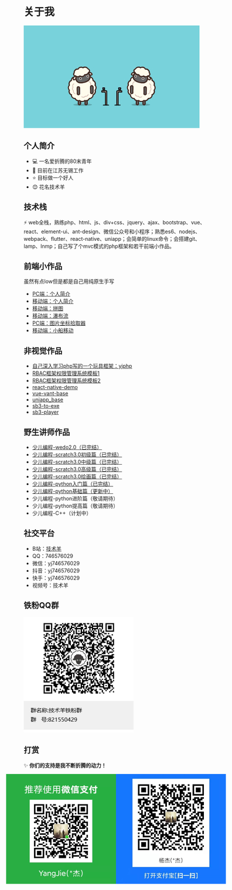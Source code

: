 # 关于我

![](assets/img/jishuyang.gif)

## 个人简介
- 💻 一名爱折腾的80末青年
- 🌱 目前在江苏无锡工作
- ⭐ 目标做一个好人
- 😊 花名技术羊

## 技术栈
⚡ web全栈，熟练php、html、js、div+css、jquery、ajax、bootstrap、vue、react、element-ui、ant-design、微信公众号和小程序；熟悉es6、nodejs、webpack、flutter、react-native、uniapp；会简单的linux命令；会搭建git、lamp、lnmp；自己写了个mvc模式的php框架和若干前端小作品。

## 前端小作品
虽然有点low但是都是自己用纯原生手写
- [PC端：个人简介](https://yangjie-oh-yeah.gitee.io/resume/pc.html)
- [移动端：个人简介](https://yangjie-oh-yeah.gitee.io/resume/index.html)
- [移动端：拼图](https://yangjie-oh-yeah.gitee.io/jigsaw-puzzle)
- [移动端：瀑布流](https://yangjie-oh-yeah.gitee.io/waterfall)
- [PC端：图片坐标拾取器](https://yangjie-oh-yeah.gitee.io/take-xy)
- [移动端：小船移动](https://yangjie-oh-yeah.gitee.io/boat-move)

## 非视觉作品
- [自己深入学习php写的一个玩具框架：yjphp](https://github.com/yj746576029/yjphp)
- [RBAC框架权限管理系统模板1](https://github.com/yj746576029/tpadmin)
- [RBAC框架权限管理系统模板2](https://github.com/yj746576029/tpadmin-layui)
- [react-native-demo](https://github.com/yj746576029/react-native-demo)
- [vue-vant-base](https://github.com/yj746576029/vue-vant-base)
- [uniapp_base](https://github.com/yj746576029/uniapp_base)
- [sb3-to-exe](https://github.com/yj746576029/sb3-to-exe)
- [sb3-player](https://github.com/yj746576029/sb3-player)

## 野生讲师作品
- [少儿编程-wedo2.0（已完结）](/share/wedo.html)
- [少儿编程-scratch3.0初级篇（已完结）](/share/scratch/base.html)
- [少儿编程-scratch3.0中级篇（已完结）](/share/scratch/middle.html)
- [少儿编程-scratch3.0高级篇（已完结）](/share/scratch/high.html)
- [少儿编程-scratch3.0绘画篇（已完结）](/share/scratch/draw.html)
- [少儿编程-python入门篇（已完结）](/share/python/primary.html)
- [少儿编程-python基础篇（更新中）](/share/python/basic.html)
- 少儿编程-python进阶篇（敬请期待）
- 少儿编程-python提高篇（敬请期待）
- 少儿编程-C++（计划中）


## 社交平台
- B站：[技术羊](https://space.bilibili.com/494729228)
- QQ：746576029
- 微信：yj746576029
- 抖音：yj746576029
- 快手：yj746576029
- 视频号：技术羊

## 铁粉QQ群
<img src="/assets/img/qq-group.png" alt="技术羊铁粉群" width="300">

## 打赏

✨ **你们的支持是我不断折腾的动力！**

<div style="display:flex;justify-content: center;align-items: center;">
    <img src="/assets/img/wxpay.jpg" alt="微信打赏" width="300">
    <img src="/assets/img/alipay.jpg" alt="支付宝打赏" width="300">
</div>
